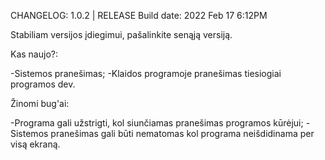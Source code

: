 CHANGELOG:
1.0.2 | RELEASE
Build date: 2022 Feb 17 6:12PM

Stabiliam versijos įdiegimui, pašalinkite senąją versiją.

Kas naujo?:

-Sistemos pranešimas;
-Klaidos programoje pranešimas tiesiogiai programos dev.

Žinomi bug'ai:

-Programa gali užstrigti, kol siunčiamas pranešimas programos kūrėjui;
-Sistemos pranešimas gali būti nematomas kol programa neišdidinama per visą ekraną.
